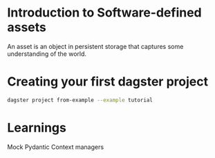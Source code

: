 # Introduction to Software-defined assets
An asset is an object in persistent storage that captures some understanding of the world.

# Creating your first dagster project 
```bash
dagster project from-example --example tutorial
```

# Learnings 
Mock
Pydantic 
Context managers